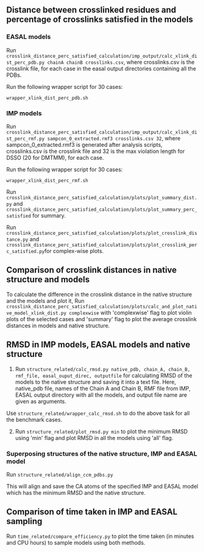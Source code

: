 ## Distance between crosslinked residues and percentage of crosslinks satisfied in the models

### EASAL models
Run `crosslink_distance_perc_satisfied_calculation/imp_output/calc_xlink_dist_perc_pdb.py chainA chainB crosslinks.csv`, where crosslinks.csv is the crosslink file, for each case in the easal output directories containing all the PDBs.

Run the following wrapper script for 30 cases:
```
wrapper_xlink_dist_perc_pdb.sh  
```
### IMP models
Run `crosslink_distance_perc_satisfied_calculation/imp_output/calc_xlink_dist_perc_rmf.py sampcon_0_extracted.rmf3 crosslinks.csv 32`, where sampcon_0_extracted.rmf3 is generated after analysis scripts, crosslinks.csv is the crosslink file and 32 is the max violation length for DSSO (20 for DMTMM), for each case.

Run the following wrapper script for 30 cases:
```
wrapper_xlink_dist_perc_rmf.sh  
```
Run `crosslink_distance_perc_satisfied_calculation/plots/plot_summary_dist.py` and `crosslink_distance_perc_satisfied_calculation/plots/plot_summary_perc_satisfied` for summary.

Run `crosslink_distance_perc_satisfied_calculation/plots/plot_crosslink_distance.py` and `crosslink_distance_perc_satisfied_calculation/plots/plot_crosslink_perc_satisfied.py`for complex-wise plots. 

## Comparison of crosslink distances in native structure and models
To calculate the difference in the crosslink distance in the native structure and the models and plot it,
Run `crosslink_distance_perc_satisfied_calculation/plots/calc_and_plot_native_model_xlink_dist.py complexwise` with 'complexwise' flag to plot violin plots of the selected cases and 'summary' flag to plot the average crosslink distances in models and native structure.

## RMSD in IMP models, EASAL models and native structure
1. Run `structure_related/calc_rmsd.py native_pdb, chain_A, chain_B, rmf_file, easal_ouput_direc, outputfile` for calculating RMSD of the models to the native structure and saving it into a text file. Here, native_pdb file, names of the Chain A and Chain B, RMF file from IMP, EASAL output directory with all the models, and output file name are given as arguments.

Use `structure_related/wrapper_calc_rmsd.sh` to do the above task for all the benchmark cases.

2. Run `structure_related/plot_rmsd.py min` to plot the minimum RMSD using 'min' flag and plot RMSD in all the models using 'all' flag. 

### Superposing structures of the native structure, IMP and EASAL model

Run `structure_related/align_ccm_pdbs.py`

This will align and save the CA atoms of the specified IMP and EASAL model which has the minimum RMSD and the native structure.

## Comparison of time taken in IMP and EASAL sampling
Run `time_related/compare_efficiency.py` to plot the time taken (in minutes and CPU hours) to sample models using both methods.
